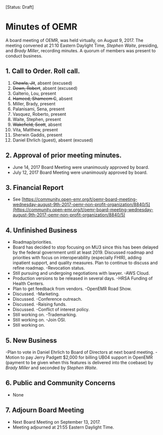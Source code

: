 [Status: Draft]

# Minutes of OEMR
A board meeting of OEMR, was held virtually, on August 9, 2017. The meeting
convened at 21:10 Eastern Daylight Time, _Stephen Waite_, presiding, and
_Brady Miller_, recording minutes. A quorum of members was present to conduct business.

## 1. Call to Order. Roll call.
1. ~~Chawla, Jit~~, absent (excused)
2. ~~Down, Robert~~, absent (excused)
3. Galterio, Lou, present
4. ~~Hameed, Shameem C~~, absent
5. Miller, Brady, present
6. Palanisami, Sena, present
7. Vasquez, Roberto, present
8. Waite, Stephen, present
9. ~~Wakefield, Scott~~, absent
10. Vita, Matthew, present
11. Sherwin Gaddis, present
12. Daniel Ehrlich (guest), absent (excused)

## 2. Approval of prior meeting minutes.
- June 14, 2017 Board Meeting were unanimously approved by board.
- July 12, 2017 Board Meeting were unanimously approved by board.

## 3. Financial Report
- See [https://community.open-emr.org/t/oemr-board-meeting-wednesday-august-9th-2017-oemr-non-profit-organization/8840/5](https://community.open-emr.org/t/oemr-board-meeting-wednesday-august-9th-2017-oemr-non-profit-organization/8840/5)

## 4. Unfinished Business
- Roadmap/priorities.
 - Board has decided to stop focusing on MU3 since this has been delayed by the federal government until at least 2019. Discussed roadmap and priorities with focus on interoperability (especially FHIR), adding inpatient support, and quality measures. Plan to continue to discuss and refine roadmap.
-Revocation status.
 - Still pursuing and undergoing negotiations with lawyer.
-AWS Cloud.
 - Production versions to be released in several days.
-HRSA Funding of Health Centers.
 - Plan to get feedback from vendors.
-OpenEMR Road Show.
 - Discussed.
-Marketing.
 - Discussed. 
-Conference outreach.
 - Discussed.
-Raising funds.
 - Discussed.
-Conflict of interest policy.
 - Still working on.
-Trademarking.
 - Still working on.
-Join OSI.
 - Still working on.

## 5. New Business
-Plan to vote in Daniel Ehrlich to Board of Directors at next board meeting.
-Motion to pay Jerry Padgett $2,000 for billing UB04 support in OpenEMR (payment to be given when this features is delivered into the coebase) by _Brady Miller_ and seconded by _Stephen Waite_.

## 6. Public and Community Concerns
- None

## 7. Adjourn Board Meeting
- Next Board Meeting on September 13, 2017.
- Meeting adjourned at 21:55 Eastern Daylight Time.
